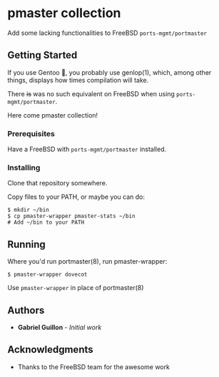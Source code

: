 # pmaster collection

Add some lacking functionalities to FreeBSD `ports-mgmt/portmaster`

## Getting Started

If you use Gentoo :penguin:, you probably use genlop(1), which, among other things, displays how times compilation will take.

There ~~is~~ was no such equivalent on FreeBSD when using `ports-mgmt/portmaster`.

Here come pmaster collection!

### Prerequisites

Have a FreeBSD with `ports-mgmt/portmaster` installed.


### Installing

Clone that repository somewhere.

Copy files to your PATH, or maybe you can do:

```
$ mkdir ~/bin
$ cp pmaster-wrapper pmaster-stats ~/bin
# Add ~/bin to your PATH
```

## Running

Where you'd run portmaster(8), run pmaster-wrapper:

```
$ pmaster-wrapper dovecot
```

Use `pmaster-wrapper` in place of portmaster(8)

## Authors

* **Gabriel Guillon** - *Initial work*


## Acknowledgments

* Thanks to the FreeBSD team for the awesome work


